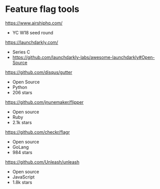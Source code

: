 # Feature flag tools

https://www.airshiphq.com/
- YC W18 seed round

https://launchdarkly.com/
- Series C
- https://github.com/launchdarkly-labs/awesome-launchdarkly#Open-Source

https://github.com/disqus/gutter
- Open Source
- Python
- 206 stars

https://github.com/jnunemaker/flipper
- Open source
- Ruby
- 2.1k stars

https://github.com/checkr/flagr
- Open source
- GoLang
- 984 stars

https://github.com/Unleash/unleash
- Open source
- JavaScript
- 1.8k stars